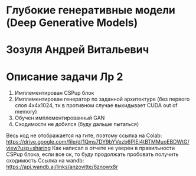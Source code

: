 # Глубокие генеративные модели (Deep Generative Models)
# Зозуля Андрей Витальевич
# Описание задачи Лр 2
1. Имплементирован CSPup блок
2. Имплементирован генератор по заданной архитектуре (без первого слоя 4x4x1024, тк в противном случае выкидывает CUDA out of memory)
3. Обучен имплементированный GAN
4. Сходимости не добился (буду дальше пытаться)

Весь код не отображается на гите, поэтому ссылка на Colab: https://drive.google.com/file/d/1Qms7DY9bYVezb6PIEi4tBTMMuoEBDWtG/view?usp=sharing
Как написал в отчете не уверен в правильности CSPup блока, если все ок, то буду продолжать пробовать получить сходимость
Ссылка на wandb: https://api.wandb.ai/links/anzovitte/6znowx8r
